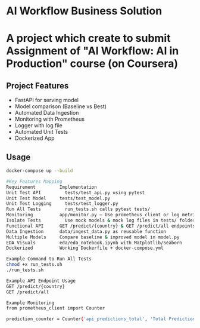 # AI Workflow Business Solution
# A project which create to submit Assignment of "AI Workflow: AI in Production" course (on Coursera)
## Project Features
- FastAPI for serving model
- Model comparison (Baseline vs Best)
- Automated Data Ingestion
- Monitoring with Prometheus
- Logger with log file
- Automated Unit Tests
- Dockerized App

## Usage
```bash
docker-compose up --build

#Key Features Mapping
Requirement         Implementation
Unit Test API	      tests/test_api.py using pytest
Unit Test Model	    tests/test_model.py
Unit Test Logging	  tests/test_logger.py
Run All Tests	      run_tests.sh calls pytest tests/
Monitoring	        app/monitor.py — Use prometheus_client or log metrics manually
Isolate Tests	      Use mock models & mock log files in tests/ folder
Functional API	    GET /predict/{country} & GET /predict/all endpoints in api.py
Data Ingestion	    data/ingest_data.py as reusable function
Multiple Models	    Compare baseline & improved model in model.py
EDA Visuals	        eda/eda_notebook.ipynb with Matplotlib/Seaborn
Dockerized	        Working Dockerfile + docker-compose.yml

Example Command to Run All Tests
chmod +x run_tests.sh
./run_tests.sh

Example API Endpoint Usage
GET /predict/{country}
GET /predict/all

Example Monitoring
from prometheus_client import Counter

prediction_counter = Counter('api_predictions_total', 'Total Predictions Made')
